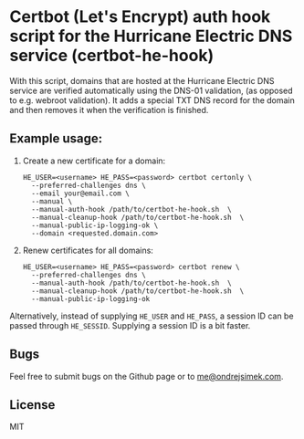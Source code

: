 # Certbot (Let's Encrypt) auth hook script for the Hurricane Electric DNS service (certbot-he-hook)

With this script, domains that are hosted at the Hurricane Electric DNS service are verified automatically using the DNS-01 validation, (as opposed to e.g. webroot validation). It adds a special TXT DNS record for the domain and then removes it when the verification is finished.
 
## Example usage:

1. Create a new certificate for a domain:

       HE_USER=<username> HE_PASS=<password> certbot certonly \
         --preferred-challenges dns \
         --email your@email.com \
         --manual \
         --manual-auth-hook /path/to/certbot-he-hook.sh  \
         --manual-cleanup-hook /path/to/certbot-he-hook.sh  \
         --manual-public-ip-logging-ok \
         --domain <requested.domain.com>

2. Renew certificates for all domains:
        
       HE_USER=<username> HE_PASS=<password> certbot renew \
         --preferred-challenges dns \
         --manual-auth-hook /path/to/certbot-he-hook.sh  \
         --manual-cleanup-hook /path/to/certbot-he-hook.sh  \
         --manual-public-ip-logging-ok

Alternatively, instead of supplying `HE_USER` and `HE_PASS`, a session ID can be passed through `HE_SESSID`. Supplying a session ID is a bit faster.

## Bugs

Feel free to submit bugs on the Github page or to <me@ondrejsimek.com>.

## License

MIT
